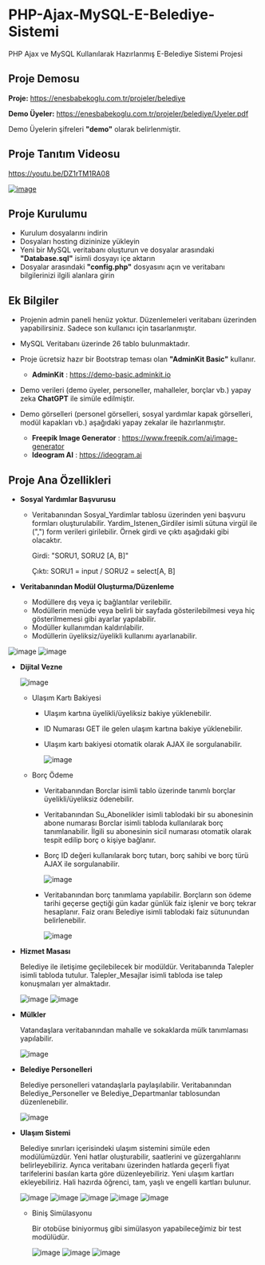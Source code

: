 # PHP-Ajax-MySQL-E-Belediye-Sistemi
PHP Ajax ve MySQL Kullanılarak Hazırlanmış E-Belediye Sistemi Projesi

## Proje Demosu

**Proje:** https://enesbabekoglu.com.tr/projeler/belediye

**Demo Üyeler:** https://enesbabekoglu.com.tr/projeler/belediye/Uyeler.pdf

Demo Üyelerin şifreleri **"demo"** olarak belirlenmiştir.

## Proje Tanıtım Videosu

https://youtu.be/DZ1rTM1RA08

[![image](https://github.com/enesbabekoglu/PHP-Ajax-MySQL-E-Belediye-Sistemi/assets/92182480/37441e90-1925-4279-b4fb-13238c1a0fdb)](https://youtu.be/DZ1rTM1RA08)

## Proje Kurulumu
- Kurulum dosyalarını indirin
- Dosyaları hosting dizininize yükleyin
- Yeni bir MySQL veritabanı oluşturun ve dosyalar arasındaki **"Database.sql"** isimli dosyayı içe aktarın
- Dosyalar arasındaki **"config.php"** dosyasını açın ve veritabanı bilgilerinizi ilgili alanlara girin

## Ek Bilgiler
- Projenin admin paneli henüz yoktur. Düzenlemeleri veritabanı üzerinden yapabilirsiniz. Sadece son kullanıcı için tasarlanmıştır.

- MySQL Veritabanı üzerinde 26 tablo bulunmaktadır.
  
- Proje ücretsiz hazır bir Bootstrap teması olan **"AdminKit Basic"** kullanır.
  
  - **AdminKit** : https://demo-basic.adminkit.io
    
- Demo verileri (demo üyeler, personeller, mahalleler, borçlar vb.) yapay zeka **ChatGPT** ile simüle edilmiştir.
  
- Demo görselleri (personel görselleri, sosyal yardımlar kapak görselleri, modül kapakları vb.) aşağıdaki yapay zekalar ile hazırlanmıştır.
  
  - **Freepik Image Generator** : https://www.freepik.com/ai/image-generator
  - **Ideogram AI** : https://ideogram.ai

## Proje Ana Özellikleri
- **Sosyal Yardımlar Başvurusu**
  - Veritabanından Sosyal_Yardimlar tablosu üzerinden yeni başvuru formları oluşturulabilir. Yardim_Istenen_Girdiler isimli sütuna virgül ile (",") form verileri girilebilir. Örnek girdi ve çıktı aşağıdaki gibi olacaktır.

    Girdi: "SORU1, SORU2 [A, B]"
    
    Çıktı: SORU1 = input / SORU2 = select[A, B]
    
- **Veritabanından Modül Oluşturma/Düzenleme**
  
  - Modüllere dış veya iç bağlantılar verilebilir.
  - Modüllerin menüde veya belirli bir sayfada gösterilebilmesi veya hiç gösterilmemesi gibi ayarlar yapılabilir.
  - Modüller kullanımdan kaldırılabilir.
  - Modüllerin üyeliksiz/üyelikli kullanımı ayarlanabilir.
    
![image](https://github.com/enesbabekoglu/PHP-Ajax-MySQL-E-Belediye-Sistemi/assets/92182480/4be1ecc9-b689-4e0f-8650-00f9479f8585)
![image](https://github.com/enesbabekoglu/PHP-Ajax-MySQL-E-Belediye-Sistemi/assets/92182480/e2947d8d-8081-42cd-8bf0-7fe92378a09c)

- **Dijital Vezne**

    ![image](https://github.com/enesbabekoglu/PHP-Ajax-MySQL-E-Belediye-Sistemi/assets/92182480/5082e0c3-593f-4e8d-99e4-ec3edae582b5)
  
  - Ulaşım Kartı Bakiyesi
    
    - Ulaşım kartına üyelikli/üyeliksiz bakiye yüklenebilir.
    - ID Numarası GET ile gelen ulaşım kartına bakiye yüklenebilir.
    - Ulaşım kartı bakiyesi otomatik olarak AJAX ile sorgulanabilir.
      
      ![image](https://github.com/enesbabekoglu/PHP-Ajax-MySQL-E-Belediye-Sistemi/assets/92182480/d4b9f4ed-5a0e-45e5-9401-2d3f6148fe08)

   
  - Borç Ödeme
    
    - Veritabanından Borclar isimli tablo üzerinde tanımlı borçlar üyelikli/üyeliksiz ödenebilir.
    - Veritabanından Su_Abonelikler isimli tablodaki bir su abonesinin abone numarası Borclar isimli tabloda kullanılarak borç tanımlanabilir. İlgili su abonesinin sicil numarası otomatik olarak tespit edilip borç o kişiye bağlanır.
    - Borç ID değeri kullanılarak borç tutarı, borç sahibi ve borç türü AJAX ile sorgulanabilir.
   
      ![image](https://github.com/enesbabekoglu/PHP-Ajax-MySQL-E-Belediye-Sistemi/assets/92182480/1e42c1d9-0584-4ce6-8070-7c7c786407b1)

    - Veritabanından borç tanımlama yapılabilir. Borçların son ödeme tarihi geçerse geçtiği gün kadar günlük faiz işlenir ve borç tekrar hesaplanır. Faiz oranı Belediye isimli tablodaki faiz sütunundan belirlenebilir.
      
      ![image](https://github.com/enesbabekoglu/PHP-Ajax-MySQL-E-Belediye-Sistemi/assets/92182480/761c5ed5-fa15-41e2-9835-2aac24c0e701)

- **Hizmet Masası**

  Belediye ile iletişime geçilebilecek bir modüldür. Veritabanında Talepler isimli tabloda tutulur. Talepler_Mesajlar isimli tabloda ise talep konuşmaları yer almaktadır.

  ![image](https://github.com/enesbabekoglu/PHP-Ajax-MySQL-E-Belediye-Sistemi/assets/92182480/e39d3ce3-6186-47bd-9421-4939c715d68e)
  ![image](https://github.com/enesbabekoglu/PHP-Ajax-MySQL-E-Belediye-Sistemi/assets/92182480/cdbd451b-c11a-4ad3-95bc-513f31c55310)

- **Mülkler**

  Vatandaşlara veritabanından mahalle ve sokaklarda mülk tanımlaması yapılabilir.

  ![image](https://github.com/enesbabekoglu/PHP-Ajax-MySQL-E-Belediye-Sistemi/assets/92182480/d7c45264-6402-4e92-8082-0e3d259130bd)

- **Belediye Personelleri**

  Belediye personelleri vatandaşlarla paylaşılabilir. Veritabanından Belediye_Personeller ve Belediye_Departmanlar tablosundan düzenlenebilir.

  ![image](https://github.com/enesbabekoglu/PHP-Ajax-MySQL-E-Belediye-Sistemi/assets/92182480/6131fac6-622d-414d-81f5-cac58b83f53f)

- **Ulaşım Sistemi**

  Belediye sınırları içerisindeki ulaşım sistemini simüle eden modülümüzdür. Yeni hatlar oluşturabilir, saatlerini ve güzergahlarını belirleyebiliriz. Ayrıca veritabanı üzerinden hatlarda geçerli fiyat tarifelerini basılan karta göre düzenleyebiliriz. Yeni ulaşım kartları ekleyebiliriz. Hali hazırda öğrenci, tam, yaşlı ve engelli kartları bulunur.

  ![image](https://github.com/enesbabekoglu/PHP-Ajax-MySQL-E-Belediye-Sistemi/assets/92182480/9a87ec1b-36ab-4c75-8d16-7c69ffe252d0)
  ![image](https://github.com/enesbabekoglu/PHP-Ajax-MySQL-E-Belediye-Sistemi/assets/92182480/829ed9ef-ef56-4b8a-a86b-130ef6bf622c)
  ![image](https://github.com/enesbabekoglu/PHP-Ajax-MySQL-E-Belediye-Sistemi/assets/92182480/d8d5530a-2ad6-4921-a2c1-933a4444d3f6)
  ![image](https://github.com/enesbabekoglu/PHP-Ajax-MySQL-E-Belediye-Sistemi/assets/92182480/456099b8-29ca-4101-962c-0e4463970140)
  ![image](https://github.com/enesbabekoglu/PHP-Ajax-MySQL-E-Belediye-Sistemi/assets/92182480/53ba34f1-3cbb-4fe4-ad69-19751b63098a)

  - Biniş Simülasyonu

    Bir otobüse biniyormuş gibi simülasyon yapabileceğimiz bir test modülüdür.

    ![image](https://github.com/enesbabekoglu/PHP-Ajax-MySQL-E-Belediye-Sistemi/assets/92182480/f961b2d6-51c5-4963-af2e-df571509e2c6)
    ![image](https://github.com/enesbabekoglu/PHP-Ajax-MySQL-E-Belediye-Sistemi/assets/92182480/8ad48ab0-2964-476f-a72b-76924eaafc4f)
    ![image](https://github.com/enesbabekoglu/PHP-Ajax-MySQL-E-Belediye-Sistemi/assets/92182480/a3018bbb-07a8-4994-b4b1-a664650cee83)

    


